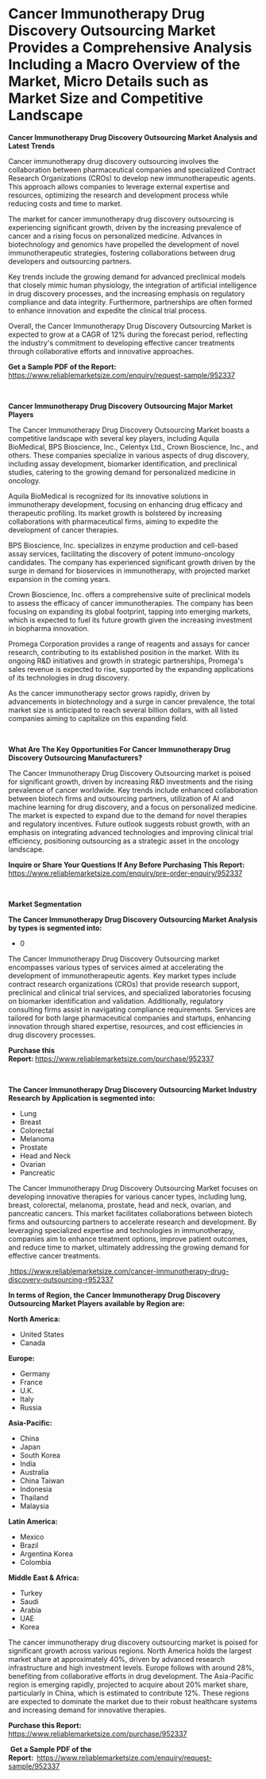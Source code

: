 <p><h1>Cancer Immunotherapy Drug Discovery Outsourcing Market Provides a Comprehensive Analysis Including a Macro Overview of the Market, Micro Details such as Market Size and Competitive Landscape</h1></p><p><strong>Cancer Immunotherapy Drug Discovery Outsourcing Market Analysis and Latest Trends</strong></p>
<p><p>Cancer immunotherapy drug discovery outsourcing involves the collaboration between pharmaceutical companies and specialized Contract Research Organizations (CROs) to develop new immunotherapeutic agents. This approach allows companies to leverage external expertise and resources, optimizing the research and development process while reducing costs and time to market. </p><p>The market for cancer immunotherapy drug discovery outsourcing is experiencing significant growth, driven by the increasing prevalence of cancer and a rising focus on personalized medicine. Advances in biotechnology and genomics have propelled the development of novel immunotherapeutic strategies, fostering collaborations between drug developers and outsourcing partners. </p><p>Key trends include the growing demand for advanced preclinical models that closely mimic human physiology, the integration of artificial intelligence in drug discovery processes, and the increasing emphasis on regulatory compliance and data integrity. Furthermore, partnerships are often formed to enhance innovation and expedite the clinical trial process. </p><p>Overall, the Cancer Immunotherapy Drug Discovery Outsourcing Market is expected to grow at a CAGR of 12% during the forecast period, reflecting the industry's commitment to developing effective cancer treatments through collaborative efforts and innovative approaches.</p></p>
<p><strong>Get a Sample PDF of the Report:&nbsp;</strong> <a href="https://www.reliablemarketsize.com/enquiry/request-sample/952337?utm_campaign=3518&utm_medium=2&utm_source=Github&utm_content=ia&utm_term=17042025&utm_id=cancer-immunotherapy-drug-discovery-outsourcing">https://www.reliablemarketsize.com/enquiry/request-sample/952337</a></p>
<p>&nbsp;</p>
<p><strong>Cancer Immunotherapy Drug Discovery Outsourcing Major Market Players</strong></p>
<p><p>The Cancer Immunotherapy Drug Discovery Outsourcing Market boasts a competitive landscape with several key players, including Aquila BioMedical, BPS Bioscience, Inc., Celentyx Ltd., Crown Bioscience, Inc., and others. These companies specialize in various aspects of drug discovery, including assay development, biomarker identification, and preclinical studies, catering to the growing demand for personalized medicine in oncology.</p><p>Aquila BioMedical is recognized for its innovative solutions in immunotherapy development, focusing on enhancing drug efficacy and therapeutic profiling. Its market growth is bolstered by increasing collaborations with pharmaceutical firms, aiming to expedite the development of cancer therapies.</p><p>BPS Bioscience, Inc. specializes in enzyme production and cell-based assay services, facilitating the discovery of potent immuno-oncology candidates. The company has experienced significant growth driven by the surge in demand for bioservices in immunotherapy, with projected market expansion in the coming years.</p><p>Crown Bioscience, Inc. offers a comprehensive suite of preclinical models to assess the efficacy of cancer immunotherapies. The company has been focusing on expanding its global footprint, tapping into emerging markets, which is expected to fuel its future growth given the increasing investment in biopharma innovation.</p><p>Promega Corporation provides a range of reagents and assays for cancer research, contributing to its established position in the market. With its ongoing R&D initiatives and growth in strategic partnerships, Promega's sales revenue is expected to rise, supported by the expanding applications of its technologies in drug discovery.</p><p>As the cancer immunotherapy sector grows rapidly, driven by advancements in biotechnology and a surge in cancer prevalence, the total market size is anticipated to reach several billion dollars, with all listed companies aiming to capitalize on this expanding field.</p></p>
<p>&nbsp;</p>
<p><strong>What Are The Key Opportunities For Cancer Immunotherapy Drug Discovery Outsourcing Manufacturers?</strong></p>
<p><p>The Cancer Immunotherapy Drug Discovery Outsourcing market is poised for significant growth, driven by increasing R&D investments and the rising prevalence of cancer worldwide. Key trends include enhanced collaboration between biotech firms and outsourcing partners, utilization of AI and machine learning for drug discovery, and a focus on personalized medicine. The market is expected to expand due to the demand for novel therapies and regulatory incentives. Future outlook suggests robust growth, with an emphasis on integrating advanced technologies and improving clinical trial efficiency, positioning outsourcing as a strategic asset in the oncology landscape.</p></p>
<p><strong>Inquire or Share Your Questions If Any Before Purchasing This Report:</strong> <a href="https://www.reliablemarketsize.com/enquiry/pre-order-enquiry/952337?utm_campaign=3518&utm_medium=2&utm_source=Github&utm_content=ia&utm_term=17042025&utm_id=cancer-immunotherapy-drug-discovery-outsourcing">https://www.reliablemarketsize.com/enquiry/pre-order-enquiry/952337</a></p>
<p>&nbsp;</p>
<p><strong>Market Segmentation</strong></p>
<p><strong>The Cancer Immunotherapy Drug Discovery Outsourcing Market Analysis by types is segmented into:</strong></p>
<p><ul><li>0</li></ul></p>
<p><p>The Cancer Immunotherapy Drug Discovery Outsourcing market encompasses various types of services aimed at accelerating the development of immunotherapeutic agents. Key market types include contract research organizations (CROs) that provide research support, preclinical and clinical trial services, and specialized laboratories focusing on biomarker identification and validation. Additionally, regulatory consulting firms assist in navigating compliance requirements. Services are tailored for both large pharmaceutical companies and startups, enhancing innovation through shared expertise, resources, and cost efficiencies in drug discovery processes.</p></p>
<p><strong>Purchase this Report:&nbsp;</strong><a href="https://www.reliablemarketsize.com/purchase/952337?utm_campaign=3518&utm_medium=2&utm_source=Github&utm_content=ia&utm_term=17042025&utm_id=cancer-immunotherapy-drug-discovery-outsourcing">https://www.reliablemarketsize.com/purchase/952337</a></p>
<p>&nbsp;</p>
<p><strong>The Cancer Immunotherapy Drug Discovery Outsourcing Market Industry Research by Application is segmented into:</strong></p>
<p><ul><li>Lung</li><li>Breast</li><li>Colorectal</li><li>Melanoma</li><li>Prostate</li><li>Head and Neck</li><li>Ovarian</li><li>Pancreatic</li></ul></p>
<p><p>The Cancer Immunotherapy Drug Discovery Outsourcing Market focuses on developing innovative therapies for various cancer types, including lung, breast, colorectal, melanoma, prostate, head and neck, ovarian, and pancreatic cancers. This market facilitates collaborations between biotech firms and outsourcing partners to accelerate research and development. By leveraging specialized expertise and technologies in immunotherapy, companies aim to enhance treatment options, improve patient outcomes, and reduce time to market, ultimately addressing the growing demand for effective cancer treatments.</p></p>
<p><a href="https://www.reliablemarketsize.com/cancer-immunotherapy-drug-discovery-outsourcing-r952337?utm_campaign=3518&utm_medium=2&utm_source=Github&utm_content=ia&utm_term=17042025&utm_id=cancer-immunotherapy-drug-discovery-outsourcing">&nbsp;https://www.reliablemarketsize.com/cancer-immunotherapy-drug-discovery-outsourcing-r952337</a></p>
<p><strong>In terms of Region, the Cancer Immunotherapy Drug Discovery Outsourcing Market Players available by Region are:</strong></p>
<p>
    <p> <strong> North America: </strong>
        <ul>
            <li>United States</li>
            <li>Canada</li>
        </ul>
        </p> 
    <p> <strong> Europe: </strong>
        <ul>
            <li>Germany</li>
            <li>France</li>
            <li>U.K.</li>
            <li>Italy</li>
            <li>Russia</li>
        </ul>
        </p> 
    <p> <strong> Asia-Pacific: </strong>
        <ul>
            <li>China</li>
            <li>Japan</li>
            <li>South Korea</li>
            <li>India</li>
            <li>Australia</li>
            <li>China Taiwan</li>
            <li>Indonesia</li>
            <li>Thailand</li>
            <li>Malaysia</li>
        </ul>
        </p> 
    <p> <strong> Latin America: </strong>
        <ul>
            <li>Mexico</li>
            <li>Brazil</li>
            <li>Argentina Korea</li>
            <li>Colombia</li>
        </ul>
        </p> 
    <p> <strong> Middle East & Africa: </strong>
        <ul>
            <li>Turkey</li>
            <li>Saudi</li>
            <li>Arabia</li>
            <li>UAE</li>
            <li>Korea</li>
        </ul>
    </p>
    </p>
<p><p>The cancer immunotherapy drug discovery outsourcing market is poised for significant growth across various regions. North America holds the largest market share at approximately 40%, driven by advanced research infrastructure and high investment levels. Europe follows with around 28%, benefiting from collaborative efforts in drug development. The Asia-Pacific region is emerging rapidly, projected to acquire about 20% market share, particularly in China, which is estimated to contribute 12%. These regions are expected to dominate the market due to their robust healthcare systems and increasing demand for innovative therapies.</p></p>
<p><strong>Purchase this Report: </strong><a href="https://www.reliablemarketsize.com/purchase/952337?utm_campaign=3518&utm_medium=2&utm_source=Github&utm_content=ia&utm_term=17042025&utm_id=cancer-immunotherapy-drug-discovery-outsourcing">https://www.reliablemarketsize.com/purchase/952337</a></p>
<p>&nbsp;<strong>Get a Sample PDF of the Report:&nbsp;&nbsp;</strong><a href="https://www.reliablemarketsize.com/enquiry/request-sample/952337?utm_campaign=3518&utm_medium=2&utm_source=Github&utm_content=ia&utm_term=17042025&utm_id=cancer-immunotherapy-drug-discovery-outsourcing">https://www.reliablemarketsize.com/enquiry/request-sample/952337</a></p>
<p><strong></strong></p>
<p><p></p><p></p><p></p></p>
